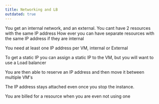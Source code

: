 ```yaml
---
title: Networking and LB
outdated: true
---
```


You get an internal network, and an external. You cant have 2 resources with the same IP address
How ever you can have separate resources with the same IP address if they are internal

You need at least one IP address per VM, internal or External

To get a static IP you can assign a static IP to the VM, but you will want to use a Load balancer

You are then able to reserve an IP address and then move it between multiple VM's

The IP address stays attached even once you stop the instance.

You are billed for a resource when you are even not using one